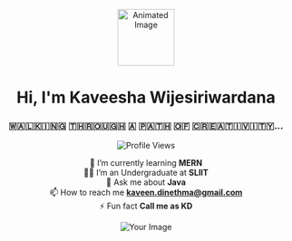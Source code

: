 <p align="center">
  <img src="https://raw.githubusercontent.com/7oSkaaa/7oSkaaa/main/Images/about_me.gif" alt="Animated Image" width="100" height="100" />
</p>

<h1 align="center">Hi, I'm Kaveesha Wijesiriwardana</h1>

<h3 align="center">
  <b>​🇼​​🇦​​🇱​​🇰​​🇮​​🇳​​🇬​ ​🇹​​🇭​​🇷​​🇴​​🇺​​🇬​​🇭​ ​🇦​ ​🇵​​🇦​​🇹​​🇭​ ​🇴​​🇫​ ​🇨​​🇷​​🇪​​🇦​​🇹​​🇮​​🇻​​🇮​​🇹​​🇾​...</b>
</h3>

<p align="center">
  <img src="https://img.shields.io/badge/Profile%20views-5%2C254-blue" alt="Profile Views"/>
</p>

<p align="center">
  🌱 I’m currently learning <b>MERN</b> <br>
  👨‍🎓 I’m an Undergraduate at <b>SLIIT</b> <br>
  💬 Ask me about <b>Java</b> <br>
  📫 How to reach me <b><a href="mailto:kaveen.dinethma@gmail.com">kaveen.dinethma@gmail.com</a></b> <br>
  ⚡ Fun fact <b>Call me as KD</b>
</p>

<p align="center">
  <img src="your_image_url_here" alt="Your Image" />
</p>
